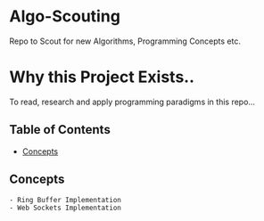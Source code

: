 # Algo-Scouting
Repo to Scout for new Algorithms, Programming Concepts etc. 

# Why this Project Exists..
To read, research and apply programming paradigms in this repo...

## Table of Contents
* [Concepts](#concepts)
## Concepts
    - Ring Buffer Implementation
    - Web Sockets Implementation